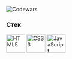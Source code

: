 ![Codewars](https://www.codewars.com/users/daniltro/badges/large)


### Стек
<img src="https://simpleicons.org/icons/html5.svg" alt="HTML5" width="50" height="50" />
<img src="https://simpleicons.org/icons/css3.svg" alt="CSS3" width="50" height="50" />
<img src="https://simpleicons.org/icons/javascript.svg" alt="JavaScript" width="50" height="50" />
